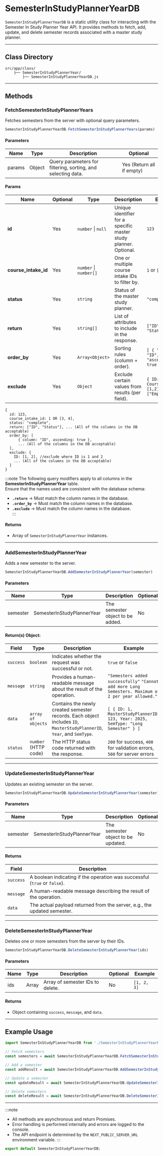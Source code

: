 # SemesterInStudyPlannerYearDB

`SemesterInStudyPlannerYearDB` is a static utility class for interacting with the Semester In Study Planner Year API. It provides methods to fetch, add, update, and delete semester records associated with a master study planner.

---
## Class Directory
```directory
src/app/class/
	├── SemesterInStudyPlannerYear/
		├── SemesterInStudyPlannerYearDB.js
```
---
## Methods

### FetchSemesterInStudyPlannerYears

Fetches semesters from the server with optional query parameters.

```js
SemesterInStudyPlannerYearDB.FetchSemesterInStudyPlannerYears(params)
```

#### Parameters
| Name   | Type   | Description                                                  | Optional                  |
| ------ | ------ | ------------------------------------------------------------ | ------------------------- |
| params | Object | Query parameters for filtering, sorting, and selecting data. | Yes (Return all if empty) |
#### Params
| Name                 | Optional | Type                   | Description                                                      | Example                                                   |
| -------------------- | -------- | ---------------------- | ---------------------------------------------------------------- | --------------------------------------------------------- |
| **id**               | Yes      | `number` \| `null`     | Unique identifier for a specific master study planner. Optional. | `123`                                                     |
| **course_intake_id** | Yes      | `number` \| `number[]` | One or multiple course intake IDs to filter by.                  | `1` or `[3, 4]`                                           |
| **status**           | Yes      | `string`               | Status of the master study planner.                              | `"complete"`                                              |
| **return**           | Yes      | `string[]`             | List of attributes to include in the response.                   | `["ID", "Status"]`                                        |
| **order_by**         | Yes      | `Array<Object>`        | Sorting rules (column + order).                                  | `[ { "column": "ID", "ascending": true } ]`               |
| **exclude**          | Yes      | `Object`               | Exclude certain values from results (per field).                 | `{ ID: [1,2], CourseIntakeID: [1,2], Status: ["Empty"] }` |
```params:
{
  id: 123,
  course_intake_id: 1 OR [3, 4],
  status: "complete",
  return: ["ID", "Status"], ... (All of the columns in the DB acceptable)
  order_by: [
	  { column: "ID", ascending: true },
	  ... (All of the columns in the DB acceptable) 
  ],
  exclude: {
    ID: [1, 2], //exclude where ID is 1 and 2
    ... (All of the columns in the DB acceptable)
  }
}
```
:::note
The following query modifiers apply to all columns in the **SemesterInStudyPlannerYear** table.  
Ensure that the names used are consistent with the database schema:

- **`.return`** → Must match the column names in the database.  
- **`.order_by`** → Must match the column names in the database.  
- **`.exclude`** → Must match the column names in the database.  
:::
#### Returns

- Array of `SemesterInStudyPlannerYear` instances.

---

### AddSemesterInStudyPlannerYear

Adds a new semester to the server.

```js
SemesterInStudyPlannerYearDB.AddSemesterInStudyPlannerYear(semester)
```

#### Parameters

| Name     | Type                       | Description                      | Optional | Example                                                                   |
| -------- | -------------------------- | -------------------------------- | -------- | ------------------------------------------------------------------------- |
| semester | SemesterInStudyPlannerYear | The semester object to be added. | No       | `{ master_study_planner_id: 101, year: 2025, sem_type: 'Long Semester' }` |

#### Return(s) Object:

| Field     | Type                 | Description                                                                                                            | Example                                                                                             |
| --------- | -------------------- | ---------------------------------------------------------------------------------------------------------------------- | --------------------------------------------------------------------------------------------------- |
| `success` | `boolean`            | Indicates whether the request was successful or not.                                                                   | `true` or `false`                                                                                   |
| `message` | `string`             | Provides a human-readable message about the result of the operation.                                                   | `"Semesters added successfully"` `"Cannot add more Long Semesters. Maximum of 2 per year allowed."` |
| `data`    | `array of objects`   | Contains the newly created semester records. Each object includes `ID`, `MasterStudyPlannerID`, `Year`, and `SemType`. | `[ { ID: 1, MasterStudyPlannerID: 123, Year: 2025, SemType: "Long Semester" } ]`                    |
| `status`  | `number` (HTTP code) | The HTTP status code returned with the response.                                                                       | `200` for success, `400` for validation errors, `500` for server errors                             |

---

### UpdateSemesterInStudyPlannerYear

Updates an existing semester on the server.

```js
SemesterInStudyPlannerYearDB.UpdateSemesterInStudyPlannerYear(semester)
```

#### Parameters

| Name     | Type                       | Description                          | Optional | Example                                  |
|----------|----------------------------|--------------------------------------|----------|------------------------------------------|
| semester | SemesterInStudyPlannerYear | The semester object to be updated.   | No       | `{ id: 1, master_study_planner_id: 101, year: 2025, sem_type: 'Short Semester' }` |

#### Returns
| Field     | Description                                                               |
| --------- | ------------------------------------------------------------------------- |
| `success` | A boolean indicating if the operation was successful (`true` or `false`). |
| `message` | A human-readable message describing the result of the operation.          |
| `data`    | The actual payload returned from the server, e.g., the updated semester.  |

---
### DeleteSemesterInStudyPlannerYear

Deletes one or more semesters from the server by their IDs.

```js
SemesterInStudyPlannerYearDB.DeleteSemesterInStudyPlannerYear(ids)
```

#### Parameters
| Name | Type  | Description                      | Optional | Example     |
| ---- | ----- | -------------------------------- | -------- | ----------- |
| ids  | Array | Array of semester IDs to delete. | No       | `[1, 2, 3]` |
#### Returns
- Object containing `success`, `message`, and `data`.

---

## Example Usage

```js
import SemesterInStudyPlannerYearDB from './SemesterInStudyPlannerYearDB';

// Fetch semesters
const semesters = await SemesterInStudyPlannerYearDB.FetchSemesterInStudyPlannerYears({ order_by: [{ column: 'Year', ascending: true }] });

// Add a semester
const addResult = await SemesterInStudyPlannerYearDB.AddSemesterInStudyPlannerYear({ master_study_planner_id: 101, year: 2025, sem_type: 'Long Semester' });

// Update a semester
const updateResult = await SemesterInStudyPlannerYearDB.UpdateSemesterInStudyPlannerYear({ id: 1, master_study_planner_id: 101, year: 2025, sem_type: 'Short Semester' });

// Delete semesters
const deleteResult = await SemesterInStudyPlannerYearDB.DeleteSemesterInStudyPlannerYear([1, 2, 3]);
```

---
:::note
- All methods are asynchronous and return Promises.
- Error handling is performed internally and errors are logged to the console.
- The API endpoint is determined by the `NEXT_PUBLIC_SERVER_URL` environment variable.
:::

```js
export default SemesterInStudyPlannerYearDB;
```
